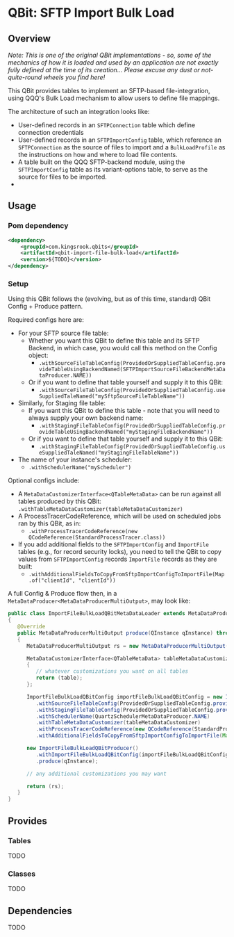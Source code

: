 # QBit:  SFTP Import Bulk Load

## Overview
*Note:  This is one of the original QBit implementations - so, some of the mechanics of how
it is loaded and used by an application are not exactly fully defined at the time of its
creation... Please excuse any dust or not-quite-round wheels you find here!*

This QBit provides tables to implement an SFTP-based file-integration, using QQQ's Bulk Load 
mechanism to allow users to define file mappings.  

The architecture of such an integration looks like:
* User-defined records in an `SFTPConnection` table which define connection credentials
* User-defined records in an `SFTPImportConfig` table, which reference an `SFTPConnection` as the source of files to import
and a `BulkLoadProfile` as the instructions on how and where to load file contents.
* A table built on the QQQ SFTP-backend module, using the `SFTPImportConfig` table as its variant-options table, to serve
as the source for files to be imported.
* 

## Usage

### Pom dependency
```xml
<dependency>
    <groupId>com.kingsrook.qbits</groupId>
    <artifactId>qbit-import-file-bulk-load</artifactId>
    <version>${TODO}</version>
</dependency>
```

### Setup
Using this QBit follows the (evolving, but as of this time, standard) QBit Config + Produce pattern.

Required configs here are:
* For your SFTP source file table:
  * Whether you want this QBit to define this table and its SFTP Backend, in which case, you would call this method on the Config object:
    * `.withSourceFileTableConfig(ProvidedOrSuppliedTableConfig.provideTableUsingBackendNamed(SFTPImportSourceFileBackendMetaDataProducer.NAME))`
  * Or if you want to define that table yourself and supply it to this QBit:
      * `.withSourceFileTableConfig(ProvidedOrSuppliedTableConfig.useSuppliedTaleNamed("mySftpSourceFileTableName"))`
* Similarly, for Staging file table:
    * If you want this QBit to define this table - note that you will need to always supply your own backend name:
        * `.withStagingFileTableConfig(ProvidedOrSuppliedTableConfig.provideTableUsingBackendNamed("myStagingFileBackendName"))`
    * Or if you want to define that table yourself and supply it to this QBit:
        * `.withStagingFileTableConfig(ProvidedOrSuppliedTableConfig.useSuppliedTaleNamed("myStagingFileTableName"))`
* The name of your instance's scheduler:
  * `.withSchedulerName("myScheduler")`

Optional configs include:
* A `MetaDataCustomizerInterface<QTableMetaData>` can be run against all tables produced by this QBit:
    `.withTableMetaDataCustomizer(tableMetaDataCustomizer)`
* A ProcessTracerCodeReference, which will be used on scheduled jobs ran by this QBit, as in:
  * `.withProcessTracerCodeReference(new QCodeReference(StandardProcessTracer.class))`
* If you add additional fields to the `SFTPImportConfig` and `ImportFile` tables (e.g., for record security locks), you need to
tell the QBit to copy values from `SFTPImportConfig` records `ImportFile` records as they are built:
  * `.withAdditionalFieldsToCopyFromSftpImportConfigToImportFile(Map.of("clientId", "clientId"))`

A full Config & Produce flow then, in a `MetaDataProducer<MetaDataProducerMultiOutput>`, may look like:

```java
public class ImportFileBulkLoadQBitMetaDataLoader extends MetaDataProducer<MetaDataProducerMultiOutput>
{
   @Override
   public MetaDataProducerMultiOutput produce(QInstance qInstance) throws QException
   {
      MetaDataProducerMultiOutput rs = new MetaDataProducerMultiOutput();

      MetaDataCustomizerInterface<QTableMetaData> tableMetaDataCustomizer = (instance, table) ->
      {
         // whatever customizations you want on all tables
         return (table);
      };

      ImportFileBulkLoadQBitConfig importFileBulkLoadQBitConfig = new ImportFileBulkLoadQBitConfig()
         .withSourceFileTableConfig(ProvidedOrSuppliedTableConfig.provideTableUsingBackendNamed(SFTPImportSourceFileBackendMetaDataProducer.NAME))
         .withStagingFileTableConfig(ProvidedOrSuppliedTableConfig.provideTableUsingBackendNamed(SFTPImportStagingFileBackendMetaDataProducer.NAME))
         .withSchedulerName(QuartzSchedulerMetaDataProducer.NAME)
         .withTableMetaDataCustomizer(tableMetaDataCustomizer)
         .withProcessTracerCodeReference(new QCodeReference(StandardProcessTracer.class))
         .withAdditionalFieldsToCopyFromSftpImportConfigToImportFile(Map.of("clientId", "clientId"));

      new ImportFileBulkLoadQBitProducer()
         .withImportFileBulkLoadQBitConfig(importFileBulkLoadQBitConfig)
         .produce(qInstance);

      // any additional customizations you may want

      return (rs);
   }
}
```

## Provides
### Tables
TODO

### Classes
TODO

## Dependencies
TODO

